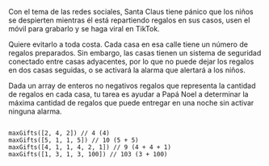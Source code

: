 Con el tema de las redes sociales, Santa Claus tiene pánico que los niños se despierten mientras él está repartiendo regalos en sus casos, usen el móvil para grabarlo y se haga viral en TikTok.

Quiere evitarlo a toda costa. Cada casa en esa calle tiene un número de regalos preparados. Sin embargo, las casas tienen un sistema de seguridad conectado entre casas adyacentes, por lo que no puede dejar los regalos en dos casas seguidas, o se activará la alarma que alertará a los niños.

Dada un array de enteros no negativos regalos que representa la cantidad de regalos en cada casa, tu tarea es ayudar a Papá Noel a determinar la máxima cantidad de regalos que puede entregar en una noche sin activar ninguna alarma.

<code>
maxGifts([2, 4, 2]) // 4 (4)
maxGifts([5, 1, 1, 5]) // 10 (5 + 5)
maxGifts([4, 1, 1, 4, 2, 1]) // 9 (4 + 4 + 1)
maxGifts([1, 3, 1, 3, 100]) // 103 (3 + 100)
</code>
